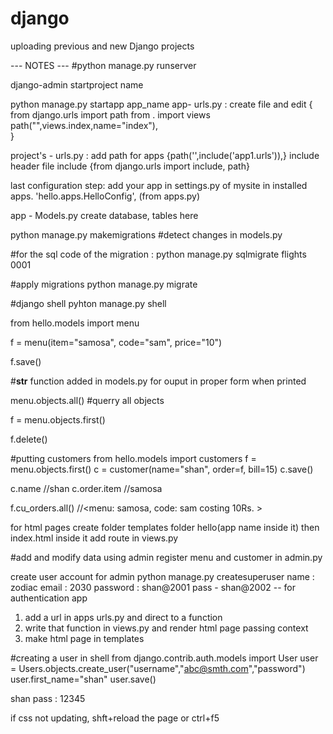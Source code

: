 # django
uploading previous and new Django projects 


---  NOTES ---
#python manage.py runserver


django-admin startproject name

python manage.py startapp app_name
app- urls.py : create file and edit
{
    from django.urls import path
    from . import views
    path("",views.index,name="index"),  
}

project's - urls.py : add path for apps    {path('',include('app1.urls')),}
                        include header file include {from django.urls import include, path}

last configuration step:
    add your app in settings.py of mysite in installed apps. 
    'hello.apps.HelloConfig',
                    (from apps.py)


app - Models.py 
    create database, tables here 

python manage.py makemigrations
#detect changes in models.py 

#for the sql code of the migration :
python manage.py sqlmigrate flights 0001

#apply migrations 
python manage.py migrate

#django shell
pyhton manage.py shell



from hello.models import menu

f = menu(item="samosa", code="sam", price="10")

f.save()

#__str__ function added in models.py for ouput in proper form when printed 

menu.objects.all()
#querry all objects 

f = menu.objects.first()

f.delete()



#putting customers
from hello.models import customers
f = menu.objects.first()
c = customer(name="shan", order=f, bill=15)
c.save()

c.name   //shan
c.order.item //samosa

f.cu_orders.all() //<menu:  samosa, code: sam costing 10Rs. >



for html pages 
create 
folder templates
folder hello(app name inside it)
then index.html inside it
add route in views.py


#add and modify data using admin
register menu and customer in admin.py


create user account for admin
python manage.py createsuperuser
name : zodiac
email : 2030
password : shan@2001
pass - shan@2002 -- for authentication app



1. add a url in apps urls.py and direct to a function
2. write that function in views.py and render html page passing context
3. make html page in templates


#creating a user in shell 
from django.contrib.auth.models import User
user = Users.objects.create_user("username","abc@smth.com","password")
user.first_name="shan"
user.save()

shan
pass : 12345




if css not updating, 
shft+reload the page
or 
ctrl+f5
